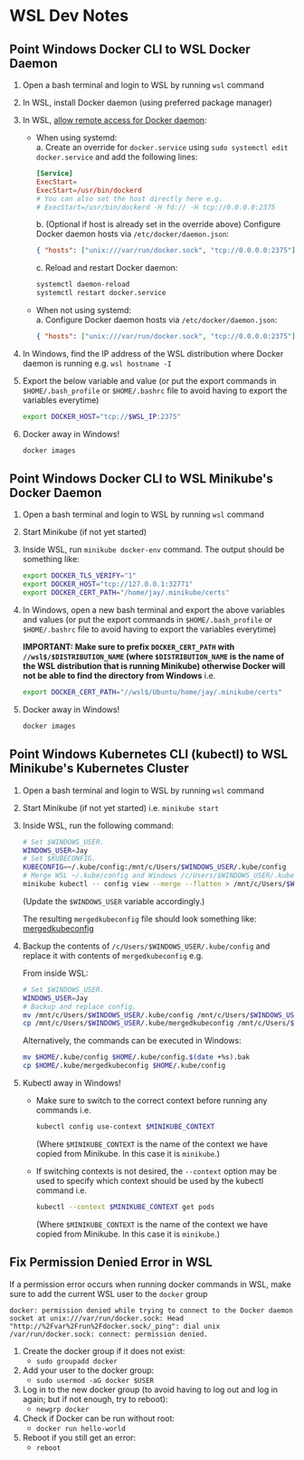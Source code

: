 # WSL Dev Notes

## Point Windows Docker CLI to WSL Docker Daemon

1. Open a bash terminal and login to WSL by running `wsl` command
2. In WSL, install Docker daemon (using preferred package manager)
3. In WSL, [allow remote access for Docker daemon](https://docs.docker.com/config/daemon/remote-access/):  
    - When using systemd:  
        a. Create an override for `docker.service` using `sudo systemctl edit docker.service` and add the following lines:

        ```conf
        [Service]
        ExecStart=
        ExecStart=/usr/bin/dockerd
        # You can also set the host directly here e.g.
        # ExecStart=/usr/bin/dockerd -H fd:// -H tcp://0.0.0.0:2375
        ```

        b. (Optional if host is already set in the override above) Configure Docker daemon hosts via `/etc/docker/daemon.json`:

        ```json
        { "hosts": ["unix:///var/run/docker.sock", "tcp://0.0.0.0:2375"] }
        ```

        c. Reload and restart Docker daemon:

        ```sh
        systemctl daemon-reload
        systemctl restart docker.service
        ```

    - When not using systemd:  
        a. Configure Docker daemon hosts via `/etc/docker/daemon.json`:

        ```json
        { "hosts": ["unix:///var/run/docker.sock", "tcp://0.0.0.0:2375"] }
        ```

4. In Windows, find the IP address of the WSL distribution where Docker daemon is running e.g. `wsl hostname -I`
5. Export the below variable and value (or put the export commands in `$HOME/.bash_profile` or `$HOME/.bashrc` file to avoid having to export the variables everytime)

    ```sh
    export DOCKER_HOST="tcp://$WSL_IP:2375"
    ```

6. Docker away in Windows!

    ```sh
    docker images
    ```

## Point Windows Docker CLI to WSL Minikube's Docker Daemon

1. Open a bash terminal and login to WSL by running `wsl` command
2. Start Minikube (if not yet started)
3. Inside WSL, run `minikube docker-env` command. The output should be something like:

    ```sh
    export DOCKER_TLS_VERIFY="1"
    export DOCKER_HOST="tcp://127.0.0.1:32771"
    export DOCKER_CERT_PATH="/home/jay/.minikube/certs"
    ```

4. In Windows, open a new bash terminal and export the above variables and values (or put the export commands in `$HOME/.bash_profile` or `$HOME/.bashrc` file to avoid having to export the variables everytime)

    **IMPORTANT: Make sure to prefix `DOCKER_CERT_PATH` with `//wsl$/$DISTRIBUTION_NAME` (where `$DISTRIBUTION_NAME` is the name of the WSL distribution that is running Minikube) otherwise Docker will not be able to find the directory from Windows** i.e.

    ```sh
    export DOCKER_CERT_PATH="//wsl$/Ubuntu/home/jay/.minikube/certs"
    ```

5. Docker away in Windows!

    ```sh
    docker images
    ```

## Point Windows Kubernetes CLI (kubectl) to WSL Minikube's Kubernetes Cluster

1. Open a bash terminal and login to WSL by running `wsl` command
2. Start Minikube (if not yet started) i.e. `minikube start`
3. Inside WSL, run the following command:

    ```sh
    # Set $WINDOWS_USER.
    WINDOWS_USER=Jay
    # Set $KUBECONFIG.
    KUBECONFIG=~/.kube/config:/mnt/c/Users/$WINDOWS_USER/.kube/config
    # Merge WSL ~/.kube/config and Windows /c/Users/$WINDOWS_USER/.kube/config and save to Windows /c/Users/$WINDOWS_USER/.kube/mergedkubeconfig.
    minikube kubectl -- config view --merge --flatten > /mnt/c/Users/$WINDOWS_USER/.kube/mergedkubeconfig
    ```

    (Update the `$WINDOWS_USER` variable accordingly.)

    The resulting `mergedkubeconfig` file should look something like: [mergedkubeconfig](examples/mergedkubeconfig)

4. Backup the contents of `/c/Users/$WINDOWS_USER/.kube/config` and replace it with contents of `mergedkubeconfig` e.g.

    From inside WSL:

    ```sh
    # Set $WINDOWS_USER.
    WINDOWS_USER=Jay
    # Backup and replace config.
    mv /mnt/c/Users/$WINDOWS_USER/.kube/config /mnt/c/Users/$WINDOWS_USER/.kube/config.$(date +%s).bak
    cp /mnt/c/Users/$WINDOWS_USER/.kube/mergedkubeconfig /mnt/c/Users/$WINDOWS_USER/.kube/config
    ```

    Alternatively, the commands can be executed in Windows:

    ```sh
    mv $HOME/.kube/config $HOME/.kube/config.$(date +%s).bak
    cp $HOME/.kube/mergedkubeconfig $HOME/.kube/config
    ```

5. Kubectl away in Windows!

    - Make sure to switch to the correct context before running any commands i.e.

        ```sh
        kubectl config use-context $MINIKUBE_CONTEXT 
        ```

        (Where `$MINIKUBE_CONTEXT` is the name of the context we have copied from Minikube. In this case it is `minikube`.)

    - If switching contexts is not desired, the `--context` option may be used to specify which context should be used by the kubectl command i.e.

        ```sh
        kubectl --context $MINIKUBE_CONTEXT get pods
        ```

        (Where `$MINIKUBE_CONTEXT` is the name of the context we have copied from Minikube. In this case it is `minikube`.)

## Fix Permission Denied Error in WSL

If a permission error occurs when running docker commands in WSL, make sure to add the current WSL user to the `docker` group

`docker: permission denied while trying to connect to the Docker daemon socket at unix:///var/run/docker.sock: Head "http://%2Fvar%2Frun%2Fdocker.sock/_ping": dial unix /var/run/docker.sock: connect: permission denied.`

1. Create the docker group if it does not exist:
    - `sudo groupadd docker`
2. Add your user to the docker group:
    - `sudo usermod -aG docker $USER`
3. Log in to the new docker group (to avoid having to log out and log in again; but if not enough, try to reboot):
    - `newgrp docker`
4. Check if Docker can be run without root:
    - `docker run hello-world`
5. Reboot if you still get an error:
    - `reboot`
